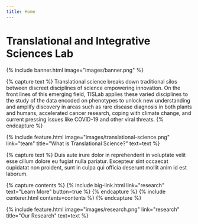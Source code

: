 ```yaml
---
title: Home
---
```


# Translational and Integrative Sciences Lab

<!-- section break -->

<!-- section full -->

{% include banner.html image="images/banner.png" %}

<!-- section break -->

{% capture text %}
Translational science breaks down traditional silos between discreet disciplines of science empowering innovation.
On the front lines of this emerging field, TISLab applies these varied disciplines to the study of the data encoded on phenotypes to unlock new understanding and amplify discovery in areas such as rare disease diagnosis in both plants and humans, accelerated cancer research, coping with climate change, and current pressing issues like COVID-19 and other viral threats.
{% endcapture %}

{%
  include feature.html
  image="images/translational-science.png"
  link="team"
  title="What is Translational Science?"
  text=text
%}

{% capture text %}
Duis aute irure dolor in reprehenderit in voluptate velit esse cillum dolore eu fugiat nulla pariatur.
Excepteur sint occaecat cupidatat non proident, sunt in culpa qui officia deserunt mollit anim id est laborum.

{% capture contents %}
{% include big-link.html link="research" text="Learn More" button=true %}
{% endcapture %}
{% include centerer.html contents=contents %}
{% endcapture %}

{%
  include feature.html
  image="images/research.png"
  link="research"
  title="Our Research"
  text=text
%}
